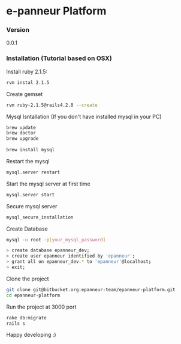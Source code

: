 # e-panneur Platform    

### Version
0.0.1

### Installation (Tutorial based on OSX)

Install ruby 2.1.5:

```sh
rvm instal 2.1.5
```
Create gemset

```sh
rvm ruby-2.1.5@rails4.2.0 --create
```

Mysql Isntallation (If you don't have installed mysql in your PC)

```sh
brew update
brew doctor
brew upgrade
 	
brew install mysql
```

Restart the mysql 

```sh
mysql.server restart   
```

Start the mysql server at first time  

```sh
mysql.server start   
```

Secure mysql server   

```sh
mysql_secure_installation
```

Create Database
```sh
mysql -u root -p[your_mysql_password]

> create database epanneur_dev;
> create user epanneur identified by 'epanneur';
> grant all on epanneur_dev.* to 'epanneur'@localhost;
> exit;
```

Clone the project

```sh
git clone git@bitbucket.org:epanneur-team/epanneur-platform.git
cd epanneur-platform
```

Run the project at 3000 port 
```sh
rake db:migrate
rails s 
```

Happy developing :) 



